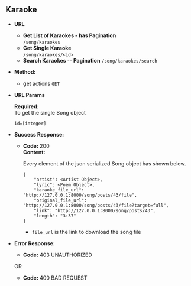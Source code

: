 **Karaoke**
----

* **URL**

    * **Get List of Karaokes - has Pagination** </br> `/song/karaokes`
    * **Get Single Karaoke** </br> `/song/karaokes/<id>`
    <!-- * **Get Popular Karaoke - has Pagination** </br> `/song/karaokes/popular` -->
    <!-- * **Get New Karaokes - has Pagination** </br> `/song/karaokes/news` -->
    * **Search Karaokes -- Pagination** `/song/karaokes/search`

    
* **Method:**
  
     * get actions `GET`
     
  
*  **URL Params**

   **Required:** </br>
   To get the single Song object

   `id=[integer]`


* **Success Response:**
  
  * **Code:** 200 <br />
    **Content:** 
    
    Every element of the json serialized Song object has shown below.
    
        {
            "artist": <Artist Object>,
            "lyric": <Poem Object>,
            "karaoke_file_url": "http://127.0.0.1:8000/song/posts/43/file",
            "original_file_url": "http://127.0.0.1:8000/song/posts/43/file?target=full",
            "link": "http://127.0.0.1:8000/song/posts/43",
            "length": "3:37"
        }

    * `file_url` is the link to download the song file

* **Error Response:**

  * **Code:** 403 UNAUTHORIZED <br />

  OR

  * **Code:** 400 BAD REQUEST <br />